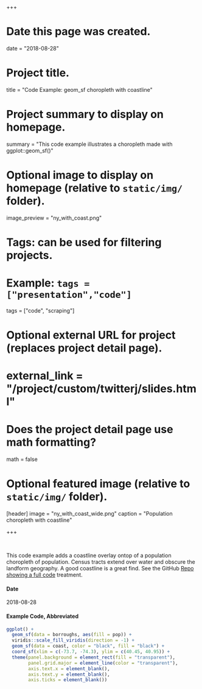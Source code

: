 +++
# Date this page was created.
date = "2018-08-28"

# Project title.
title = "Code Example:  geom_sf choropleth with coastline"

# Project summary to display on homepage.
summary = "This code example illustrates a choropleth made with ggplot::geom_sf()"

# Optional image to display on homepage (relative to `static/img/` folder).
image_preview = "ny_with_coast.png"

# Tags: can be used for filtering projects.
# Example: `tags = ["presentation","code"]`
tags = ["code", "scraping"]

# Optional external URL for project (replaces project detail page).
# external_link = "/project/custom/twitterj/slides.html"

# Does the project detail page use math formatting?
math = false

# Optional featured image (relative to `static/img/` folder).
[header]
image = "ny_with_coast_wide.png"
caption = "Population choropleth with coastline"

+++

&nbsp;

This code example adds a coastline overlay ontop of a population choropleth of population.  Census tracts extend over water and obscure the landform geography.  A good coastline is a great find.  See the GitHub [Repo showing a full code](https://github.com/libjohn/ben_g_nymap) treatment.


#### Date
2018-08-28

#### Example Code, Abbreviated

``` r
ggplot() +
  geom_sf(data = borroughs, aes(fill = pop)) +
  viridis::scale_fill_viridis(direction = -1) +
  geom_sf(data = coast, color = "black", fill = "black") +
  coord_sf(xlim = c(-73.7, -74.3), ylim = c(40.45, 40.95)) + 
  theme(panel.background = element_rect(fill = "transparent"), 
        panel.grid.major = element_line(color = "transparent"), 
        axis.text.x = element_blank(), 
        axis.text.y = element_blank(), 
        axis.ticks = element_blank())
```

